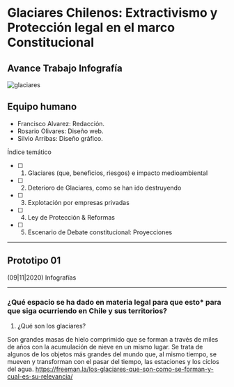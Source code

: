 # Glaciares Chilenos: Extractivismo y Protección legal en el marco Constitucional
## Avance Trabajo Infografía 

![glaciares](https://www.terram.cl/wp-content/uploads/2020/07/blog-glaciar-2-1024x640.jpg)

## Equipo humano
- Francisco Alvarez: Redacción.
- Rosario Olivares: Diseño web.
- Silvio Arribas: Diseño gráfico.

Índice temático
- [ ] 1. Glaciares (que, beneficios, riesgos) e impacto medioambiental
- [ ] 2. Deterioro de Glaciares, como se han ido destruyendo 
- [ ] 3. Explotación por empresas privadas
- [ ] 4. Ley de Protección & Reformas 
- [ ] 5. Escenario de Debate constitucional: Proyecciones

---
## Prototipo 01 
(09|11|2020) Infografías 



---

### ¿Qué espacio se ha dado en materia legal para que esto* para que siga ocurriendo en Chile y sus territorios? 
1. ¿Qué son los glaciares?

Son grandes masas de hielo comprimido que se forman a través de miles de años con la acumulación de nieve en un mismo lugar. Se trata de algunos de los objetos más grandes del mundo que, al mismo tiempo, se mueven y transforman con el pasar del tiempo, las estaciones y los ciclos del agua. 
https://freeman.la/los-glaciares-que-son-como-se-forman-y-cual-es-su-relevancia/ 




